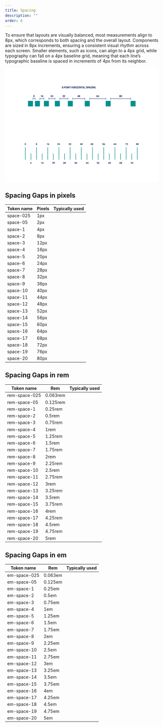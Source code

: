 ```yaml
---
title: Spacing
description: ""
order: 6
---
```


To ensure that layouts are visually balanced, most measurements align to 8px, which corresponds to both spacing and the overall layout. Components are sized in 8px increments, ensuring a consistent visual rhythm across each screen.
Smaller elements, such as icons, can align to a 4px grid, while typography can fall on a 4px baseline grid, meaning that each line’s typographic baseline is spaced in increments of 4px from its neighbor.

![](../md_components/static/spacing1.png)
![](../md_components/static/8px_spacing.png)


## Spacing Gaps in pixels
| Token name         | Pixels           | Typically used | 
| ------------------ | ---------------- | -------------- |
| space-025            | 1px              |                |
| space-05             | 2px              |                |
| space-1              | 4px              |                |
| space-2              | 8px              |                |
| space-3              | 12px             |                |
| space-4              | 16px             |                |
| space-5              | 20px             |                |
| space-6              | 24px             |                |
| space-7              | 28px             |                |
| space-8              | 32px             |                |
| space-9              | 36px             |                |
| space-10             | 40px             |                |
| space-11             | 44px             |                |
| space-12             | 48px             |                |
| space-13             | 52px             |                |
| space-14             | 56px             |                |
| space-15             | 60px             |                |
| space-16             | 64px             |                |
| space-17             | 68px             |                |
| space-18             | 72px             |                |
| space-19             | 76px             |                |
| space-20             | 80px             |                |


## Spacing Gaps in rem
| Token name                  | Rem          | Typically used | 
| --------------------------- | ------------ | -------------- |
| rem-space-025            | 0.063rem     |                |
| rem-space-05             | 0.125rem     |                |
| rem-space-1              | 0.25rem      |                |
| rem-space-2              | 0.5rem       |                |
| rem-space-3              | 0.75rem      |                |
| rem-space-4              | 1rem         |                |
| rem-space-5              | 1.25rem      |                |
| rem-space-6              | 1.5rem       |                |
| rem-space-7              | 1.75rem      |                |
| rem-space-8              | 2rem         |                |
| rem-space-9              | 2.25rem      |                |
| rem-space-10             | 2.5rem       |                |
| rem-space-11             | 2.75rem      |                |
| rem-space-12             | 3rem         |                |
| rem-space-13             | 3.25rem      |                |
| rem-space-14             | 3.5rem       |                |
| rem-space-15             | 3.75rem      |                |
| rem-space-16             | 4rem         |                |
| rem-space-17             | 4.25rem      |                |
| rem-space-18             | 4.5rem       |                |
| rem-space-19             | 4.75rem      |                |
| rem-space-20             | 5rem         |                |

## Spacing Gaps in em
| Token name                  | Rem          | Typically used | 
| --------------------------- | ------------ | -------------- |
| em-space-025            | 0.063em     |                |
| em-space-05             | 0.125em     |                |
| em-space-1              | 0.25em      |                |
| em-space-2              | 0.5em       |                |
| em-space-3              | 0.75em      |                |
| em-space-4              | 1em         |                |
| em-space-5              | 1.25em      |                |
| em-space-6              | 1.5em       |                |
| em-space-7              | 1.75em      |                |
| em-space-8              | 2em         |                |
| em-space-9              | 2.25em      |                |
| em-space-10             | 2.5em       |                |
| em-space-11             | 2.75em      |                |
| em-space-12             | 3em         |                |
| em-space-13             | 3.25em      |                |
| em-space-14             | 3.5em       |                |
| em-space-15             | 3.75em      |                |
| em-space-16             | 4em         |                |
| em-space-17             | 4.25em      |                |
| em-space-18             | 4.5em       |                |
| em-space-19             | 4.75em      |                |
| em-space-20             | 5em         |                |
